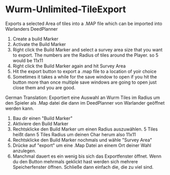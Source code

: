 # Wurm-Unlimited-TileExport
Exports a selected Area of tiles into a .MAP file which can be imported into Warlanders DeedPlanner

1. Create a build Marker
2. Activate the Build Marker
3. Right click the Build Marker and select a survey area size that you want to export. The numbers are the Radius of tiles around the Player. so 5 would be 11x11
4. Right click the Build Marker again and hit Survey Area
5. Hit the export button to export a .map file to a location of yoir choice
6. Sometimes it takes a while for the save window to open if you hit the button more than once multiple save windows are going to open just close them and you are good.

German Translation:
Exportiert eine Auswahl an Wurm Tiles im Radius um den Spieler als .Map datei die dann im DeedPlanner von Warlander geöffnet werden kann.

1. Bau dir einen "Build Marker"
2. Aktiviere den Build Marker
3. Rechtsklicke den Build Marker um einen Radius auszuwählen. 5 Tiles heißt dann 5 Tiles Radius um deinen Char herum also 11x11
4. Rechtsklicke den Build Marker nochmals und wähle "Survey Area"
5. Drücke auf "export" um eine .Map Datei an einem Ort deiner Wahl anzulegen.
6. Manchmal dauert es ein wenig bis sich das Exportfenster öffnet. Wenn du den Button mehrmals geklickt hast werden sich mehrere Speicherfenster öffnen. Schließe dann einfach
   die, die zu viel sind.

